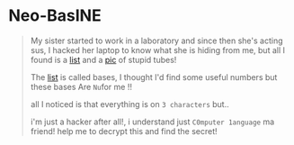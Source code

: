 # Neo-BasINE

> My sister started to work in a laboratory and since then she's acting sus, I hacked her laptop to know what she is hiding from me, but all I found is a [list](Nbases.txt) and a [pic](NeoBasine.jpg) of stupid tubes!
>
> The [list](Nbases.txt) is called bases, I thought I'd find some useful numbers but these bases Are `Nu`for me !! 
>
> all I noticed is that everything is on `3 characters` but..
>
> i'm just a hacker after all!, i understand just `C0mputer 1anguage` ma friend! help me to decrypt this and find the secret!
